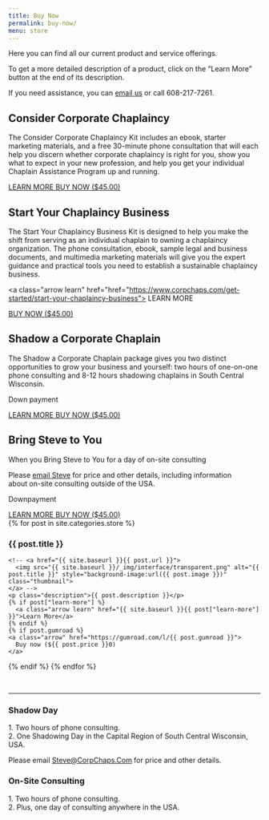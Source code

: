 ```yaml
---
title: Buy Now
permalink: buy-now/
menu: store
---
```

Here you can find all our current product and service offerings.

To get a more detailed description of a product, click on the “Learn More” button at the end of its description.

If you need assistance, you can [email us](mailto:info@corpchaps.com) or call 608-217-7261.

## Consider Corporate Chaplaincy
The Consider Corporate Chaplaincy Kit includes an ebook, starter marketing materials, and a free 30-minute phone consultation that will each help you discern whether corporate chaplaincy is right for you, show you what to expect in your new profession, and help you get your individual Chaplain Assistance Program up and running.

<a class="arrow learn" href="https://www.corpchaps.com/get-started/consider-corporate-chaplaincy/">
      LEARN MORE
    </a> <a class="button" href="https://gum.co/consider-corporate-chaplaincy">
      BUY NOW ($45.00)
    </a>

## Start Your Chaplaincy Business
The Start Your Chaplaincy Business Kit is designed to help you make the shift from serving as an individual chaplain to owning a chaplaincy organization. The phone consultation, ebook, sample legal and business documents, and multimedia marketing materials will give you the expert guidance and practical tools you need to establish a sustainable chaplaincy business.

<a class="arrow learn" href="href="https://www.corpchaps.com/get-started/start-your-chaplaincy-business">
      LEARN MORE
    </a>
    
<a class="button" href="https://gumroad.com/l/aJPd">
      BUY NOW ($45.00)
    </a>
    
## Shadow a Corporate Chaplain
The Shadow a Corporate Chaplain package gives you two distinct opportunities to grow your business and yourself: two hours of one-on-one phone consulting and 8-12 hours shadowing chaplains in South Central Wisconsin.

Down payment

<a class="arrow learn" href="https://www.corpchaps.com/get-started/shadow-a-corporate-chaplain">
      LEARN MORE
    </a>
    
<a class="button" href="https://gumroad.com/l/aJPd">
      BUY NOW ($45.00)
    </a>

## Bring Steve to You
When you Bring Steve to You for a day of on-site consulting

Please [email Steve](mailto:steve@corpchaps.com) for price and other details, including information about on-site consulting outside of the USA.

Downpayment

<a class="arrow learn" href="www.corpchaps.com/get-started/bring-steve-to-you">
      LEARN MORE
    </a>
    
<a class="button" href="https://gumroad.com/l/aJPd">
      BUY NOW ($45.00)
    </a>

<div class="row" id="products">
{% for post in site.categories.store %}
    <h3>{{ post.title }}</h3>

    <!-- <a href="{{ site.baseurl }}{{ post.url }}">
      <img src="{{ site.baseurl }}/_img/interface/transparent.png" alt="{{ post.title }}" style="background-image:url({{ post.image }})" class="thumbnail">
    </a> -->
    <p class="description">{{ post.description }}</p>
    {% if post["learn-more"] %}
      <a class="arrow learn" href="{{ site.baseurl }}{{ post["learn-more"] }}">Learn More</a>
    {% endif %}
    {% if post.gumroad %}
    <a class="arrow" href="https://gumroad.com/l/{{ post.gumroad }}">
      Buy now (${{ post.price }}0)
    </a>
  </div>
  {% endif %}
{% endfor %}
</div>
<p>&nbsp;</p>
<hr>
<div class="row">
<div class="product col-md-6">

<h3>Shadow Day</h3>

<p>1.  Two hours of phone consulting.<br>
2.  One Shadowing Day in the Capital Region of South Central Wisconsin, USA.
</p>
Please email <a href="mailto:Steve@CorpChaps.Com">Steve@CorpChaps.Com</a> for price and other details.
</div>
<div class="product col-md-6">

<h3>On-Site Consulting</h3>
<p>
1.  Two hours of phone consulting.<br>
2.  Plus, one day of consulting anywhere in the USA.
</p>


</div>
</div>
